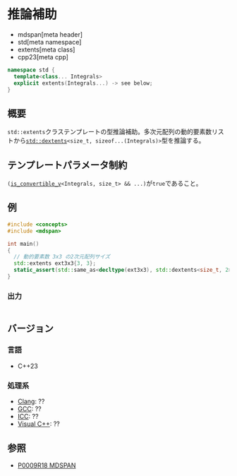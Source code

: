 # 推論補助
* mdspan[meta header]
* std[meta namespace]
* extents[meta class]
* cpp23[meta cpp]

```cpp
namespace std {
  template<class... Integrals>
  explicit extents(Integrals...) -> see below;
}
```

## 概要
`std::extents`クラステンプレートの型推論補助。多次元配列の動的要素数リストから[`std::dextents`](../extents.md)`<size_t, sizeof...(Integrals)>`型を推論する。


## テンプレートパラメータ制約
`(`[`is_convertible_v`](/reference/type_traits/is_convertible.md)`<Integrals, size_t> && ...)`が`true`であること。


## 例
```cpp example
#include <concepts>
#include <mdspan>

int main()
{
  // 動的要素数 3x3 の2次元配列サイズ
  std::extents ext3x3{3, 3};
  static_assert(std::same_as<decltype(ext3x3), std::dextents<size_t, 2>>);
}
```

### 出力
```
```


## バージョン
### 言語
- C++23

### 処理系
- [Clang](/implementation.md#clang): ??
- [GCC](/implementation.md#gcc): ??
- [ICC](/implementation.md#icc): ??
- [Visual C++](/implementation.md#visual_cpp): ??


## 参照
- [P0009R18 MDSPAN](https://www.open-std.org/jtc1/sc22/wg21/docs/papers/2022/p0009r18.html)
